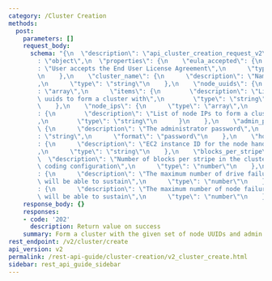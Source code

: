 ```yaml
---
category: /Cluster Creation
methods:
  post:
    parameters: []
    request_body:
      schema: "{\n  \"description\": \"api_cluster_creation_request_v2\",\n  \"type\"\
        : \"object\",\n  \"properties\": {\n    \"eula_accepted\": {\n      \"description\"\
        : \"User accepts the End User License Agreement\",\n      \"type\": \"boolean\"\
        \n    },\n    \"cluster_name\": {\n      \"description\": \"Name of the cluster\"\
        ,\n      \"type\": \"string\"\n    },\n    \"node_uuids\": {\n      \"type\"\
        : \"array\",\n      \"items\": {\n        \"description\": \"List of node\
        \ uuids to form a cluster with\",\n        \"type\": \"string\"\n      }\n\
        \    },\n    \"node_ips\": {\n      \"type\": \"array\",\n      \"items\"\
        : {\n        \"description\": \"List of node IPs to form a cluster with\"\
        ,\n        \"type\": \"string\"\n      }\n    },\n    \"admin_password\":\
        \ {\n      \"description\": \"The administrator password\",\n      \"type\"\
        : \"string\",\n      \"format\": \"password\"\n    },\n    \"host_instance_id\"\
        : {\n      \"description\": \"EC2 instance ID for the node handling this request\"\
        ,\n      \"type\": \"string\"\n    },\n    \"blocks_per_stripe\": {\n    \
        \  \"description\": \"Number of blocks per stripe in the cluster's erasure\
        \ coding configuration\",\n      \"type\": \"number\"\n    },\n    \"max_drive_failures\"\
        : {\n      \"description\": \"The maximum number of drive failures this cluster\
        \ will be able to sustain\",\n      \"type\": \"number\"\n    },\n    \"max_node_failures\"\
        : {\n      \"description\": \"The maximum number of node failures this cluster\
        \ will be able to sustain\",\n      \"type\": \"number\"\n    }\n  }\n}"
    response_body: {}
    responses:
    - code: '202'
      description: Return value on success
    summary: Form a cluster with the given set of node UUIDs and admin password.
rest_endpoint: /v2/cluster/create
api_version: v2
permalink: /rest-api-guide/cluster-creation/v2_cluster_create.html
sidebar: rest_api_guide_sidebar
---
```

